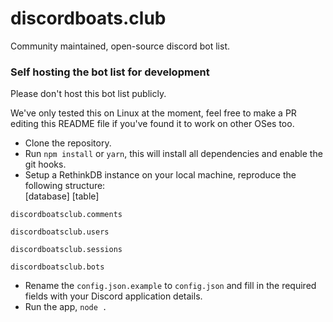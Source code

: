 # discordboats.club
Community maintained, open-source discord bot list.


### Self hosting the bot list for development

Please don't host this bot list publicly.

We've only tested this on Linux at the moment, feel free to make a PR editing this README file if you've found it to work on other OSes too.
* Clone the repository.
* Run `npm install` or `yarn`, this will install all dependencies and enable the git hooks.
* Setup a RethinkDB instance on your local machine, reproduce the following structure:  
\[database\]     \[table\]

`discordboatsclub.comments`

`discordboatsclub.users`

`discordboatsclub.sessions`

`discordboatsclub.bots`
* Rename the `config.json.example` to `config.json` and fill in the required fields with your Discord application details.
* Run the app, `node .`
